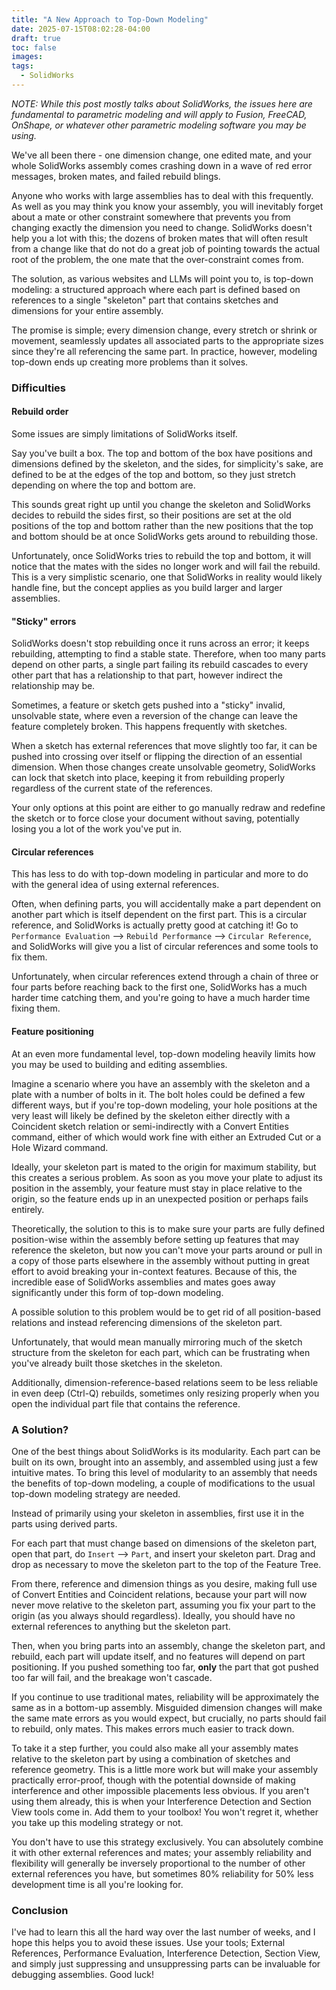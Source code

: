```yaml
---
title: "A New Approach to Top-Down Modeling"
date: 2025-07-15T08:02:28-04:00
draft: true
toc: false
images:
tags:
  - SolidWorks
---
```


*NOTE: While this post mostly talks about SolidWorks, the issues here are fundamental to parametric modeling and will apply to Fusion, FreeCAD, OnShape, or whatever other parametric modeling software you may be using.*

We've all been there - one dimension change, one edited mate, and your whole SolidWorks assembly comes crashing down in a wave of red error messages, broken mates, and failed rebuild blings. 

Anyone who works with large assemblies has to deal with this frequently. As well as you may think you know your assembly, you will inevitably forget about a mate or other constraint somewhere that prevents you from changing exactly the dimension you need to change. SolidWorks doesn't help you a lot with this; the dozens of broken mates that will often result from a change like that do not do a great job of pointing towards the actual root of the problem, the one mate that the over-constraint comes from.

The solution, as various websites and LLMs will point you to, is top-down modeling: a structured approach where each part is defined based on references to a single "skeleton" part that contains sketches and dimensions for your entire assembly.

The promise is simple; every dimension change, every stretch or shrink or movement, seamlessly updates all associated parts to the appropriate sizes since they're all referencing the same part. In practice, however, modeling top-down ends up creating more problems than it solves.

### Difficulties
#### Rebuild order
Some issues are simply limitations of SolidWorks itself.

Say you've built a box. The top and bottom of the box have positions and dimensions defined by the skeleton, and the sides, for simplicity's sake, are defined to be at the edges of the top and bottom, so they just stretch depending on where the top and bottom are.

This sounds great right up until you change the skeleton and SolidWorks decides to rebuild the sides first, so their positions are set at the old positions of the top and bottom rather than the new positions that the top and bottom should be at once SolidWorks gets around to rebuilding those.

Unfortunately, once SolidWorks tries to rebuild the top and bottom, it will notice that the mates with the sides no longer work and will fail the rebuild. This is a very simplistic scenario, one that SolidWorks in reality would likely handle fine, but the concept applies as you build larger and larger assemblies.
	
#### "Sticky" errors
SolidWorks doesn't stop rebuilding once it runs across an error; it keeps rebuilding, attempting to find a stable state. Therefore, when too many parts depend on other parts, a single part failing its rebuild cascades to every other part that has a relationship to that part, however indirect the relationship may be.

Sometimes, a feature or sketch gets pushed into a "sticky" invalid, unsolvable state, where even a reversion of the change can leave the feature completely broken. This happens frequently with sketches.

When a sketch has external references that move slightly too far, it can be pushed into crossing over itself or flipping the direction of an essential dimension. When those changes create unsolvable geometry, SolidWorks can lock that sketch into place, keeping it from rebuilding properly regardless of the current state of the references.

Your only options at this point are either to go manually redraw and redefine the sketch or to force close your document without saving, potentially losing you a lot of the work you've put in.

#### Circular references
This has less to do with top-down modeling in particular and more to do with the general idea of using external references. 

Often, when defining parts, you will accidentally make a part dependent on another part which is itself dependent on the first part. This is a circular reference, and SolidWorks is actually pretty good at catching it! Go to `Performance Evaluation` --> `Rebuild Performance` --> `Circular Reference`, and SolidWorks will give you a list of circular references and some tools to fix them.

Unfortunately, when circular references extend through a chain of three or four parts before reaching back to the first one, SolidWorks has a much harder time catching them, and you're going to have a much harder time fixing them.

#### Feature positioning
At an even more fundamental level, top-down modeling heavily limits how you may be used to building and editing assemblies.

Imagine a scenario where you have an assembly with the skeleton and a plate with a number of bolts in it. The bolt holes could be defined a few different ways, but if you're top-down modeling, your hole positions at the very least will likely be defined by the skeleton either directly with a Coincident sketch relation or semi-indirectly with a Convert Entities command, either of which would work fine with either an Extruded Cut or a Hole Wizard command.

Ideally, your skeleton part is mated to the origin for maximum stability, but this creates a serious problem. As soon as you move your plate to adjust its position in the assembly, your feature must stay in place relative to the origin, so the feature ends up in an unexpected position or perhaps fails entirely.

Theoretically, the solution to this is to make sure your parts are fully defined position-wise within the assembly before setting up features that may reference the skeleton, but now you can't move your parts around or pull in a copy of those parts elsewhere in the assembly without putting in great effort to avoid breaking your in-context features. Because of this, the incredible ease of SolidWorks assemblies and mates goes away significantly under this form of top-down modeling.

A possible solution to this problem would be to get rid of all position-based relations and instead referencing dimensions of the skeleton part.

Unfortunately, that would mean manually mirroring much of the sketch structure from the skeleton for each part, which can be frustrating when you've already built those sketches in the skeleton.

Additionally, dimension-reference-based relations seem to be less reliable in even deep (Ctrl-Q) rebuilds, sometimes only resizing properly when you open the individual part file that contains the reference.

### A Solution?
One of the best things about SolidWorks is its modularity. Each part can be built on its own, brought into an assembly, and assembled using just a few intuitive mates. To bring this level of modularity to an assembly that needs the benefits of top-down modeling, a couple of modifications to the usual top-down modeling strategy are needed.

Instead of primarily using your skeleton in assemblies, first use it in the parts using derived parts.

For each part that must change based on dimensions of the skeleton part, open that part, do `Insert` --> `Part`, and insert your skeleton part. Drag and drop as necessary to move the skeleton part to the top of the Feature Tree.

From there, reference and dimension things as you desire, making full use of Convert Entities and Coincident relations, because your part will now never move relative to the skeleton part, assuming you fix your part to the origin (as you always should regardless). Ideally, you should have no external references to anything but the skeleton part.

Then, when you bring parts into an assembly, change the skeleton part, and rebuild, each part will update itself, and no features will depend on part positioning. If you pushed something too far, **only** the part that got pushed too far will fail, and the breakage won't cascade.

If you continue to use traditional mates, reliability will be approximately the same as in a bottom-up assembly. Misguided dimension changes will make the same mate errors as you would expect, but crucially, no parts should fail to rebuild, only mates. This makes errors much easier to track down.

To take it a step further, you could also make all your assembly mates relative to the skeleton part by using a combination of sketches and reference geometry. This is a little more work but will make your assembly practically error-proof, though with the potential downside of making interference and other impossible placements less obvious. If you aren't using them already, this is when your Interference Detection and Section View tools come in. Add them to your toolbox! You won't regret it, whether you take up this modeling strategy or not.

You don't have to use this strategy exclusively. You can absolutely combine it with other external references and mates; your assembly reliability and flexibility will generally be inversely proportional to the number of other external references you have, but sometimes 80% reliability for 50% less development time is all you're looking for.

### Conclusion
I've had to learn this all the hard way over the last number of weeks, and I hope this helps you to avoid these issues. Use your tools; External References, Performance Evaluation, Interference Detection, Section View, and simply just suppressing and unsuppressing parts can be invaluable for debugging assemblies. Good luck!